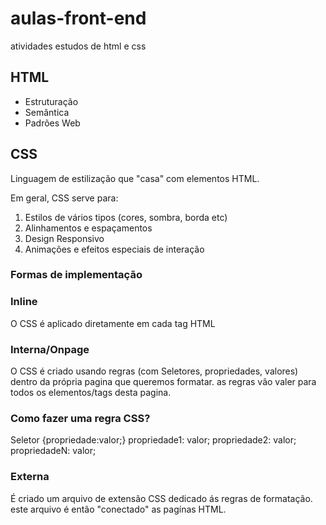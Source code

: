# aulas-front-end
 atividades estudos de html e css

## HTML
- Estruturação
- Semântica
- Padrões Web

## CSS
Linguagem de estilização que "casa" com
elementos HTML.

Em geral, CSS serve para:



1. Estilos de vários tipos (cores, sombra, borda etc)
2. Alinhamentos e espaçamentos
3. Design Responsivo
4. Animações e efeitos especiais de interação

### Formas de implementação
### Inline
O CSS é aplicado diretamente em cada tag HTML
### Interna/Onpage
O CSS é criado usando regras (com Seletores, propriedades, valores) dentro da própria pagina que queremos formatar.
as regras vão valer para todos os elementos/tags desta pagina.
### Como fazer uma regra CSS?
Seletor {propriedade:valor;}
propriedade1: valor;
propriedade2: valor;
propriedadeN: valor;

### Externa
É criado um arquivo de extensão CSS dedicado ás regras de formatação. este arquivo é então "conectado" as pagínas HTML.

